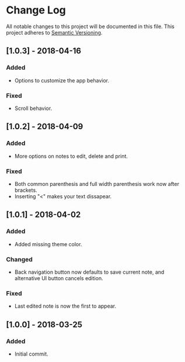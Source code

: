 # Change Log
All notable changes to this project will be documented in this file.
This project adheres to [Semantic Versioning](http://semver.org/).

## [1.0.3] - 2018-04-16
### Added
- Options to customize the app behavior.

### Fixed
- Scroll behavior.

## [1.0.2] - 2018-04-09
### Added
- More options on notes to edit, delete and print.

### Fixed
- Both common parenthesis and full width parenthesis work now after brackets.
- Inserting "<" makes your text dissapear.

## [1.0.1] - 2018-04-02
### Added
- Added missing theme color.

### Changed
- Back navigation button now defaults to save current note, and alternative UI button cancels edition.

### Fixed
- Last edited note is now the first to appear.

## [1.0.0] - 2018-03-25
### Added
- Initial commit.
